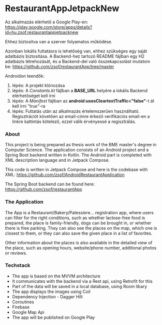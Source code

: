 # RestaurantAppJetpackNew

Az alkalmazás elérhető a Google Play-en: https://play.google.com/store/apps/details?id=hu.zsof.restaurantappjetpacknew

Ehhez biztosítva van a szerver folyamatos működése.

Azonban lokális futtatásra is lehetőség van, ehhez szükséges egy saját adatbázis biztosítása. 
A Backend-hez tartozó README fájlban egy H2 adatbázis létrehozását, és a Backend-del való összekapcsolást mutatom be:
https://github.com/zsof/restaurantApp/tree/master

Androidon teendők:
1. lépés: A projekt klónozása
2. lépés: A *Constants.kt* fájlban a **BASE_URL** helyére a lokális Backend elérhetőséget kell írni
3. lépés: A *Manifest* fájlban az **android:usesCleartextTraffic="false"**-t át kell írni *"true"*-ra
4. lépés: Futtatás után az alkalmazás értelemszerűen használható. Regisztrációt követően az email-címre érkező verifikációs email-en a linkre kattintás kötelező, ezzel válik érvényessé a regisztrálás.

### About
This project is being prepared as thesis work of the BME master's degree in Computer Science. The application consists of an Android project and a Spring Boot backend written in Kotlin. The Android part is completed with XML description language and in Jetpack Compose.

This code is written in Jetpack Compose and here is the codebase with XML: https://github.com/zsof/AndroidRestaurantApplication

The Spring Boot backend can be found here: https://github.com/zsof/restaurantApp

### The Application
The App is a Restaurant/Bakery/Patessiere... registration app, where users can filter for the right conditions, such as whether lactose-free food is prepared, the place is family-friendly, dogs can be brought in, or whether there is free parking. They can also see the places on the map, which one is closest to them, or they can also save the given place in a list of favorites.

Other information about the places is also available in the detailed view of the place, such as opening hours, website/phone number, additional photos or reviews.

### Techstack
- The app is based on the MVVM architecture
- It communicates with the backend via a Rest api, using Retrofit for this
- Part of the data will be saved in a local database, using Room libary
- The app displays the images using Coil
- Dependency Injection - Dagger Hilt
- Coroutines
- Firebase
- Google Map Api
- The app will be published on Google Play
